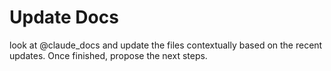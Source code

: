 # Update Docs
look at @claude_docs and update the files contextually based on the recent updates. Once finished, propose the next steps.